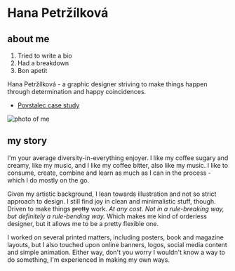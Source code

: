 # Hana Petržílková
## about me
1. Tried to write a bio
2. Had a breakdown 
3. Bon apetit

Hana Petržílková - a graphic designer striving to make things happen through determination and happy coincidences.
- [Povstalec case study](case-study.md)

![photo of me](img/)
## my story

I'm your average diversity-in-everything enjoyer. I like my coffee sugary and creamy, like my music, and I like my coffee bitter, also like my music. I like to consume, create, combine and learn as much as I can in the process - which I do mostly on the go.

Given my artistic background, I lean towards illustration and not so strict approach to design. I still find joy in clean and minimalistic stuff, though. Driven to make things <s>pretty</s> work. *At any cost. Not in a rule-breaking way, but definitely a rule-bending way.* Which makes me kind of orderless designer, but it allows me to be a pretty flexible one. 

I worked on several printed matters, including posters, book and magazine layouts, but I also touched upon online banners, logos, social media content and simple animation. Either way, don't you worry I wouldn't know a way to do something, I'm experienced in making my own ways. 
